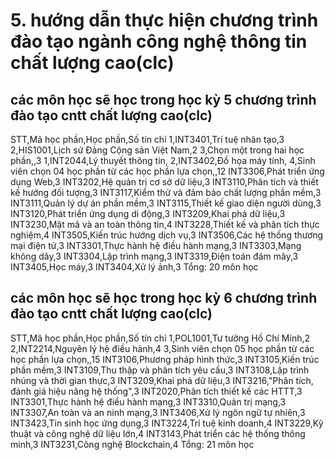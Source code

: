 # 5. hướng dẫn thực hiện chương trình đào tạo ngành công nghệ thông tin chất lượng cao(clc)
## các môn học sẽ học trong học kỳ 5 chương trình đào tạo cntt chất lượng cao(clc)
STT,Mã học phần,Học phần,Số tín chỉ
1,INT3401,Trí tuệ nhân tạo,3
2,HIS1001,Lịch sử Đảng Cộng sản Việt Nam,2
3,Chọn một trong hai học phần,,3
1,INT2044,Lý thuyết thông tin,
2,INT3402,Đồ họa máy tính,
4,Sinh viên chọn 04 học phần từ các học phần lựa chọn,,12
INT3306,Phát triển ứng dụng Web,3
INT3202,Hệ quản trị cơ sở dữ liệu,3
INT3110,Phân tích và thiết kế hướng đối tượng,3
INT3117,Kiểm thử và đảm bảo chất lượng phần mềm,3
INT3111,Quản lý dự án phần mềm,3
INT3115,Thiết kế giao diện người dùng,3
INT3120,Phát triển ứng dụng di động,3
INT3209,Khai phá dữ liệu,3
INT3230,Mật mã và an toàn thông tin,4
INT3228,Thiết kế và phân tích thực nghiệm,4
INT3505,Kiến trúc hướng dịch vụ,3
INT3506,Các hệ thống thương mại điện tử,3
INT3301,Thực hành hệ điều hành mạng,3
INT3303,Mạng không dây,3
INT3304,Lập trình mạng,3
INT3319,Điện toán đám mây,3
INT3405,Học máy,3
INT3404,Xử lý ảnh,3
Tổng: 20 môn học
## các môn học sẽ học trong học kỳ 6 chương trình đào tạo cntt chất lượng cao(clc)
STT,Mã học phần,Học phần,Số tín chỉ
1,POL1001,Tư tưởng Hồ Chí Minh,2
2,INT2214,Nguyên lý hệ điều hành,4
3,Sinh viên chọn 05 học phần từ các học phần lựa chọn,,15
INT3106,Phương pháp hình thức,3
INT3105,Kiến trúc phần mềm,3
INT3109,Thu thập và phân tích yêu cầu,3
INT3108,Lập trình nhúng và thời gian thực,3
INT3209,Khai phá dữ liệu,3
INT3216,"Phân tích, đánh giá hiệu năng hệ thống",3
INT2020,Phân tích thiết kế các HTTT,3
INT3301,Thực hành hệ điều hành mạng,3
INT3310,Quản trị mạng,3
INT3307,An toàn và an ninh mạng,3
INT3406,Xử lý ngôn ngữ tự nhiên,3
INT3423,Tin sinh học ứng dụng,3
INT3224,Trí tuệ kinh doanh,4
INT3229,Kỹ thuật và công nghệ dữ liệu lớn,4
INT3143,Phát triển các hệ thống thông minh,3
INT3231,Công nghệ Blockchain,4
Tổng: 21 môn học
